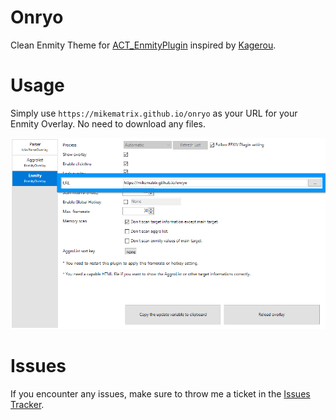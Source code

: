 # Onryo

Clean Enmity Theme for [ACT_EnmityPlugin](https://github.com/xtuaok/ACT_EnmityPlugin) inspired by [Kagerou](https://github.com/hibiyasleep/kagerou).

# Usage

Simply use `https://mikematrix.github.io/onryo` as your URL for your Enmity Overlay. No need to download any files.

![Install Image](./installation.png)

# Issues

If you encounter any issues, make sure to throw me a ticket in the [Issues Tracker](https://github.com/MikeMatrix/onryo/issues).